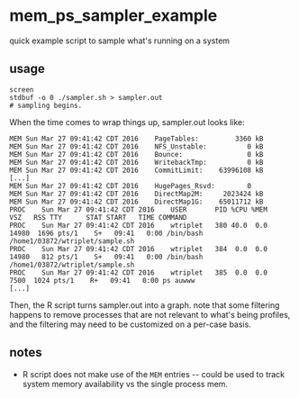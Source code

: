 # mem_ps_sampler_example
quick example script to sample what's running on a system

## usage
```{sh}
screen 
stdbuf -o 0 ./sampler.sh > sampler.out
# sampling begins.
```
When the time comes to wrap things up, sampler.out looks like:
```
MEM	Sun Mar 27 09:41:42 CDT 2016	PageTables:         3360 kB
MEM	Sun Mar 27 09:41:42 CDT 2016	NFS_Unstable:          0 kB
MEM	Sun Mar 27 09:41:42 CDT 2016	Bounce:                0 kB
MEM	Sun Mar 27 09:41:42 CDT 2016	WritebackTmp:          0 kB
MEM	Sun Mar 27 09:41:42 CDT 2016	CommitLimit:    63996108 kB
[...]
MEM	Sun Mar 27 09:41:42 CDT 2016	HugePages_Rsvd:        0
MEM	Sun Mar 27 09:41:42 CDT 2016	DirectMap2M:     2023424 kB
MEM	Sun Mar 27 09:41:42 CDT 2016	DirectMap1G:    65011712 kB
PROC	Sun Mar 27 09:41:42 CDT 2016	USER       PID %CPU %MEM    VSZ   RSS TTY      STAT START   TIME COMMAND
PROC	Sun Mar 27 09:41:42 CDT 2016	wtriplet   380 40.0  0.0  14980  1696 pts/1    S+   09:41   0:00 /bin/bash /home1/03872/wtriplet/sample.sh
PROC	Sun Mar 27 09:41:42 CDT 2016	wtriplet   384  0.0  0.0  14980   812 pts/1    S+   09:41   0:00 /bin/bash /home1/03872/wtriplet/sample.sh
PROC	Sun Mar 27 09:41:42 CDT 2016	wtriplet   385  0.0  0.0   7500  1024 pts/1    R+   09:41   0:00 ps auwww
[...]
```
Then, the R script turns sampler.out into a graph. note that some filtering happens to remove processes that are not relevant to what's being profiles, and the filtering may need to be customized on a per-case basis.

## notes
* R script does not make use of the `MEM` entries -- could be used to track system memory availability vs the single process mem. 
